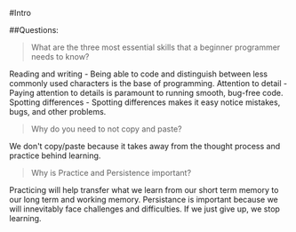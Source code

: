 #Intro 

##Questions:

> What are the three most essential skills that a beginner programmer needs to know?

Reading and writing - Being able to code and distinguish between less commonly used characters is the base of programming.
Attention to detail - Paying attention to details is paramount to running smooth, bug-free code.
Spotting differences - Spotting differences makes it easy notice mistakes, bugs, and other problems.

>Why do you need to not copy and paste?

We don't copy/paste because it takes away from the thought process and practice behind learning.

>Why is Practice and Persistence important?

Practicing will help transfer what we learn from our short term memory to our long term and working memory. Persistance is important because we will innevitably face challenges and difficulties. If we just give up, we stop learning.
